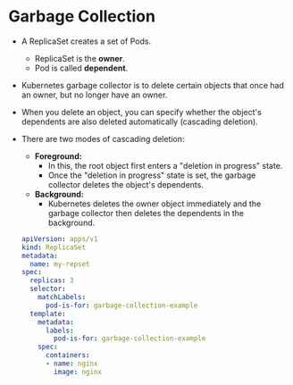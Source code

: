 # Garbage Collection

- A ReplicaSet creates a set of Pods. 
  - ReplicaSet is the **owner**.
  - Pod is called **dependent**. 
- Kubernetes garbage collector is to delete certain objects that once had an owner, but no longer have an owner.
- When you delete an object, you can specify whether the object's dependents are also deleted automatically (cascading deletion).
- There are two modes of cascading deletion: 
  - **Foreground:**
    - In this, the root object first enters a "deletion in progress" state.
    - Once the "deletion in progress" state is set, the garbage collector deletes the object's dependents.
  - **Background:**
    - Kubernetes deletes the owner object immediately and the garbage collector then deletes the dependents in the background.

  ```yaml
  apiVersion: apps/v1
  kind: ReplicaSet
  metadata:
    name: my-repset
  spec:
    replicas: 3
    selector:
      matchLabels:
        pod-is-for: garbage-collection-example
    template:
      metadata:
        labels:
          pod-is-for: garbage-collection-example
      spec:
        containers:
        - name: nginx
          image: nginx
  
  ```